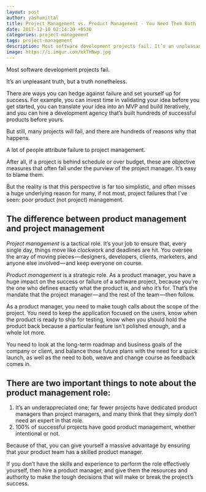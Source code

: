 ```yaml
---
layout: post
author: yashumittal
title: Project Management vs. Product Management - You Need Them Both
date: 2017-12-10 02:14:20 +0530
categories: project-management
tags: project-management
description: Most software development projects fail. It’s an unpleasant truth, but a truth nonetheless. There are ways you can hedge against failure and set yourself up for success. For example, you can invest time in validating your idea before you get started
image: https://i.imgur.com/xkTHNwp.jpg
---
```


Most software development projects fail.

It’s an unpleasant truth, but a truth nonetheless.

There are ways you can hedge against failure and set yourself up for success. For example, you can invest time in validating your idea before you get started, you can translate your idea into an MVP and build iteratively, and you can hire a development agency that’s built hundreds of successful products before yours.

But still, many projects will fail, and there are hundreds of reasons why that happens.

A lot of people attribute failure to project management.

After all, if a project is behind schedule or over budget, these are objective measures that often fall under the purview of the project manager. It’s easy to blame them.

But the reality is that this perspective is far too simplistic, and often misses a huge underlying reason for many, if not most, project failures that I’ve seen: poor product (not project) management.

## The difference between product management and project management

*Project management* is a tactical role. It’s your job to ensure that, every single day, things move like clockwork and deadlines are hit. You oversee the array of moving pieces — designers, developers, clients, marketers, and anyone else involved — and keep everyone on course.

*Product management* is a strategic role. As a product manager, you have a huge impact on the success or failure of a software project, because you’re the one who defines exactly what the product is, and who it’s for. That’s the mandate that the project manager — and the rest of the team — then follow.

As a product manager, you need to make tough calls about the scope of the project. You need to keep the application focused on the users, know when the product is ready to ship for testing, know when you should hold the product back because a particular feature isn’t polished enough, and a whole lot more.

You need to look at the long-term roadmap and business goals of the company or client, and balance those future plans with the need for a quick launch, as well as the need to bob, weave and change course as feedback comes in.

## There are two important things to note about the product management role:

1. It’s an underappreciated one; far fewer projects have dedicated product managers than project managers, and many think that they simply don’t need an expert in that role.
2. 100% of successful projects have good product management, whether intentional or not.

Because of that, you can give yourself a massive advantage by ensuring that your product team has a skilled product manager.

If you don’t have the skills and experience to perform the role effectively yourself, then hire a product manager, and give them the resources and authority to make the tough decisions that will make or break the project’s success.
